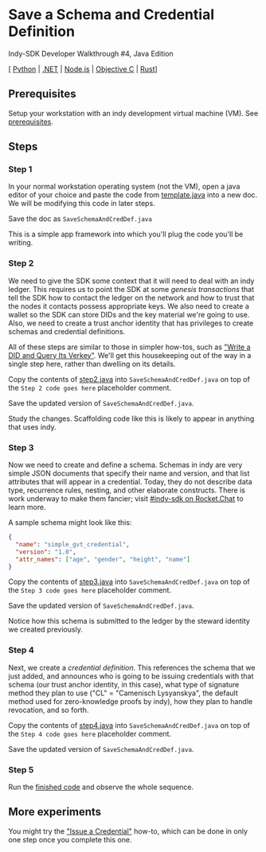 # Save a Schema and Credential Definition

Indy-SDK Developer Walkthrough #4, Java Edition

[ [Python](../python/README.md) | [.NET](../../not-yet-written.md) | [Node.js](../../not-yet-written.md) | [Objective C](../../not-yet-written.md) | [Rust](../rust/README.md)]


## Prerequisites

Setup your workstation with an indy development virtual machine (VM). See [prerequisites](../../prerequisites.md).


## Steps

### Step 1

In your normal workstation operating system (not the VM), open a java editor of your
choice and paste the code from [template.java](template.java)
into a new doc. We will be modifying this code in later steps.

Save the doc as `SaveSchemaAndCredDef.java`

This is a simple app framework into which you'll plug the code
you'll be writing.

### Step 2

We need to give the SDK some context that it will need
to deal with an indy ledger. This requires us to point the SDK at some
*genesis transactions* that tell the SDK how to contact the ledger on
the network and how to trust that the nodes it contacts possess
appropriate keys. We also need to create a wallet so the SDK can store
DIDs and the key material we're going to use. Also, we need
to create a trust anchor identity that has privileges to create schemas
and credential definitions.

All of these steps are similar to those in simpler how-tos, such as
["Write a DID and Query Its Verkey"](../../write-did-and-query-verkey/java/README.md).
We'll get this housekeeping out of
the way in a single step here, rather than dwelling on its details.

Copy the contents of [step2.java](step2.java) into
`SaveSchemaAndCredDef.java` on top of the `Step 2 code goes here` placeholder comment.

Save the updated version of `SaveSchemaAndCredDef.java`.

Study the changes. Scaffolding code like this is likely to appear in anything
that uses indy.

### Step 3

Now we need to create and define a schema. Schemas in indy are very simple
JSON documents that specify their name and version, and that list attributes
that will appear in a credential. Today, they do not describe data type,
recurrence rules, nesting, and other elaborate constructs. There is work
underway to make them fancier; visit
[#indy-sdk on Rocket.Chat](https://chat.hyperledger.org/channel/indy-sdk) to learn
more.

A sample schema might look like this:

```json
{
  "name": "simple_gvt_credential",
  "version": "1.0",
  "attr_names": ["age", "gender", "height", "name"]
}
```

Copy the contents of [step3.java](step3.java) into
`SaveSchemaAndCredDef.java` on top of the `Step 3 code goes here` placeholder comment.

Save the updated version of `SaveSchemaAndCredDef.java`.

Notice how this schema is submitted to the ledger by the steward
identity we created previously.

### Step 4

Next, we create a *credential definition*. This references the schema
that we just added, and announces who is going to be issuing credentials
with that schema (our trust anchor identity, in this case), what type of
signature method they plan to use ("CL" = "Camenisch Lysyanskya", the
default method used for zero-knowledge proofs by indy), how they
plan to handle revocation, and so forth.

Copy the contents of [step4.java](step4.java) into
`SaveSchemaAndCredDef.java` on top of the `Step 4 code goes here` placeholder comment.

Save the updated version of `SaveSchemaAndCredDef.java`.

### Step 5

Run the [finished code](SaveSchemaAndCredDef.java) and observe the whole sequence.

## More experiments

You might try the ["Issue a Credential"](../../issue-cred/../not-yet-written.md)
how-to, which can be done in only one step once you complete this one.
